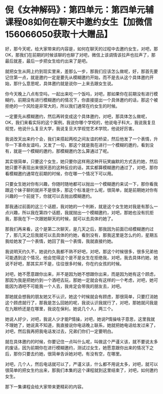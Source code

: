 # 倪《女神解码》：第四单元：第四单元辅课程08如何在聊天中邀约女生【加微信156066050获取十大赠品】

好，那今天呢，给大家带来的内容是，如何在聊天的过程中去邀约女生，对吧，那OK，那我们在前期的时候该聊的也聊了对吧，微信上该调情该拉声也拉声了，那最后就差，最后一步把女生给约出来了是吧。

就把女生从网上约到现实里来，差那么一步，那我们应该怎么做呢，好，那首先要记住第一点，就是邀约一定是要先从模糊邀约开始，而不是去从这个具体邀约开始，那什么意思呢，具体邀约就是说你一上来去跟女生说。

你今天晚上八点有空吗，一起出来吃一个饭吗，对吧，那如果你在前期没有进行模糊约，前期没有进行模糊邀约的情况下，你直接提出一个具体邀约的话，那这个被拒绝的一个风险是非常大的，所以我们通常在约女生的时候。

一定要先从模糊邀约，然后再转变成这个具体邀约，对吧，那具体怎么做呢，OK，我们来看实际的这个案例，我说你哪个学校的，他说电子科大，我说我复旦视觉，他说什么复旦大学，我说复旦大学视觉艺术学院，他说好厉害。

我说改天出来约个会，我们来搭起两校之间友谊的桥梁，然后他发了一个表情，升华一下革命友谊吗，又发了一句，那这个就是我在进行一个模糊的邀约，看到没有，就是一个模糊的邀约，那模糊邀约怎么算通过了呢。

其实很简单，只要这个女生，她只要你这样用这种开玩笑幽默的方式去约她，然后她只要不表现出来很厌恶的这种反应的话，其实都算模糊邀约通过了，对吧，那你看模糊邀约通常在前期的时候，你在哪一个情况下可以用。

只要女生她对你有兴趣，你随时随地都可以抛出一个模糊邀约来试一下，那你看我跟这个妹子聊的就并不是很多，那这个标准是什么呢，很简单，就是前期她对你有兴趣的一个前提下，你就可以去抛出模糊邀约。

那我通过前面的这三个话题，我对她的一个判断，就是这个女生她对我是有那么一点兴趣，所以我在第四个话题，我就抛出一个模糊邀约，对吧，那她也没有抗拒我，那我在下一次跟她聊天的时候，就可以去具体约她了。

那我们再来看，这个是第二次聊天，是几天之后，那我因为前面已经模糊邀约过了，那几天之后我就可以去具体的约她，看到没有，那我这里是怎么约的，星期五我给她发了一个表情，她回了我一个表情，我就直接约她。

我说明天约久不，她说约久我都不熟不好吧，对吧，那这个时候很多，很多兄弟他可能遇到这个情况，他会觉得这个是不是女生在拒绝我，对吧，我去具体约她，她说不好吧，那其实并不是，往往很多时候，你在约女孩的时候。

对吧，她不愿意跟你出来，并不是因为她不想跟你出来，而是因为她有这个顾虑，那因为我是把她约到一个酒吧去玩，那她一定就会有这样的一个考虑，对吧，她可能因为酒吧不可能我一个人去，我肯定会带我的朋友去，对吧。

那她就会想我的朋友她又不认识，她这个时候就会有顾虑，那很简单，只要打消她这个顾虑就行了，那我是怎么回她的呢，我说认识我就行了，对吧，那她就问我是在九眼桥还是在哪里，我说在保利，她说几个人，两三个。

她说人好少，对吧，我说人少才能P情操，对吧，她说P情操啥子意思，这里我就不理她了，她说真不知道，我直接说你电话晚上联系，她就把她电话给发过来了，对吧，然后我再把我电话发过去，兄弟们你们一定要明白。

就在具体邀约的时候，你要记住一点叫什么呢，叫做这个严谨义该，就不要说太多的废话，因为前期你在进行模糊邀约，测试过女生，她愿意跟你出来的情况下之后，那你只要去约她，很简单告诉她对吧，有没有空，在哪里。

对吧，几个人，然后电话就可以了，严谨义该，什么都不用说太多，对吧，就可以很简单的把女生约出来，那我们本集的这个课程就到这里结束了，对吧，如何邀约女生。

那下一集课程会给大家带来更精彩的内容。